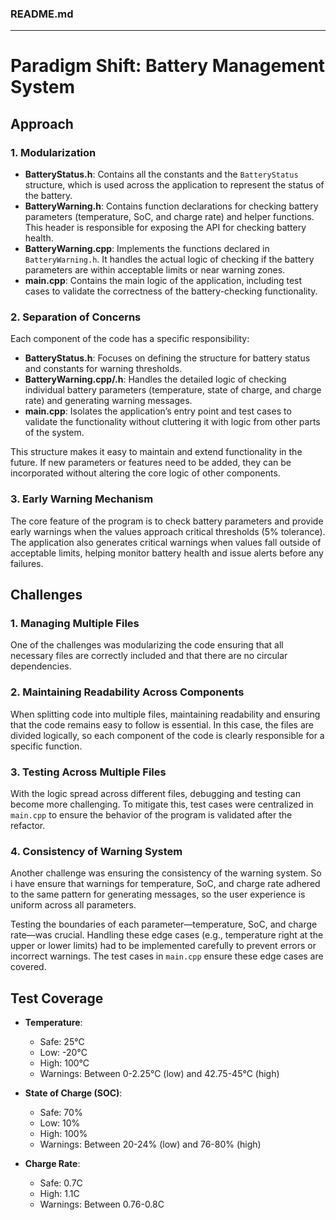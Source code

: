 ### README.md

---

# Paradigm Shift: Battery Management System


## Approach

### 1. **Modularization**

- **BatteryStatus.h**: Contains all the constants and the `BatteryStatus` structure, which is used across the application to represent the status of the battery.
- **BatteryWarning.h**: Contains function declarations for checking battery parameters (temperature, SoC, and charge rate) and helper functions. This header is responsible for exposing the API for checking battery health.
- **BatteryWarning.cpp**: Implements the functions declared in `BatteryWarning.h`. It handles the actual logic of checking if the battery parameters are within acceptable limits or near warning zones.
- **main.cpp**: Contains the main logic of the application, including test cases to validate the correctness of the battery-checking functionality.

### 2. **Separation of Concerns**
Each component of the code has a specific responsibility:

- **BatteryStatus.h**: Focuses on defining the structure for battery status and constants for warning thresholds.
- **BatteryWarning.cpp/.h**: Handles the detailed logic of checking individual battery parameters (temperature, state of charge, and charge rate) and generating warning messages.
- **main.cpp**: Isolates the application’s entry point and test cases to validate the functionality without cluttering it with logic from other parts of the system.

This structure makes it easy to maintain and extend functionality in the future. If new parameters or features need to be added, they can be incorporated without altering the core logic of other components.

### 3. **Early Warning Mechanism**
The core feature of the program is to check battery parameters and provide early warnings when the values approach critical thresholds (5% tolerance). The application also generates critical warnings when values fall outside of acceptable limits, helping monitor battery health and issue alerts before any failures.


## Challenges

### 1. **Managing Multiple Files**
One of the challenges was modularizing the code ensuring that all necessary files are correctly included and that there are no circular dependencies.

### 2. **Maintaining Readability Across Components**
When splitting code into multiple files, maintaining readability and ensuring that the code remains easy to follow is essential. In this case, the files are divided logically, so each component of the code is clearly responsible for a specific function.

### 3. **Testing Across Multiple Files**
With the logic spread across different files, debugging and testing can become more challenging. To mitigate this, test cases were centralized in `main.cpp` to ensure the behavior of the program is validated after the refactor. 

### 4. **Consistency of Warning System**
Another challenge was ensuring the consistency of the warning system. So i have ensure that warnings for temperature, SoC, and charge rate adhered to the same pattern for generating messages, so the user experience is uniform across all parameters.

Testing the boundaries of each parameter—temperature, SoC, and charge rate—was crucial. Handling these edge cases (e.g., temperature right at the upper or lower limits) had to be implemented carefully to prevent errors or incorrect warnings. The test cases in `main.cpp` ensure these edge cases are covered.


## Test Coverage

- **Temperature**:
  - Safe: 25°C
  - Low: -20°C
  - High: 100°C
  - Warnings: Between 0-2.25°C (low) and 42.75-45°C (high)
  
- **State of Charge (SOC)**:
  - Safe: 70%
  - Low: 10%
  - High: 100%
  - Warnings: Between 20-24% (low) and 76-80% (high)
  
- **Charge Rate**:
  - Safe: 0.7C
  - High: 1.1C
  - Warnings: Between 0.76-0.8C
